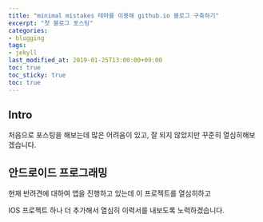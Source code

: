 ```yaml
---
title: "minimal mistakes 테마를 이용해 github.io 블로그 구축하기"
excerpt: "첫 블로그 포스팅"
categories: 
- blogging
tags: 
- jekyll
last_modified_at: 2019-01-25T13:00:00+09:00
toc: true
toc_sticky: true
toc: true
---
```


## Intro
처음으로 포스팅을 해보는데 많은 어려움이 있고, 잘 되지 않았지만
꾸준히 열심히해보겠습니다.

## 안드로이드 프로그래밍
현재 반려견에 대하여 앱을 진행하고 있는데 이 프로젝트를 열심히하고

IOS 프로젝트 하나 더 추가해서 열심히 이력서를 내보도록 노력하겠습니다.

